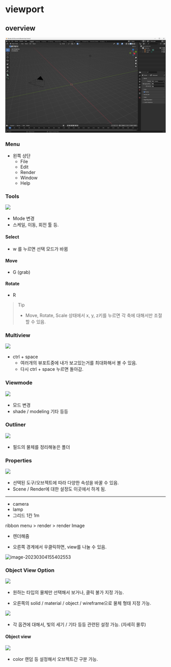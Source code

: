 # viewport

## overview

![1](./img/viewport.png)



### Menu

- 왼쪽 상단
  - File
  - Edit
  - Render
  - Window
  - Help



### Tools

![](/img/01_tools.png)

- Mode 변경
- 스케일, 이동, 회전 툴 등.

#### Select

- w 를 누르면 선택 모드가 바뀜

#### Move

- G (grab)

#### Rotate

- R





> Tip
>
> - Move, Rotate, Scale 상태에서 x, y, z키를 누르면 각 축에 대해서만 조절할 수 있음.



### Multiview

![](/img/01_multiview.png)

- ctrl + space
  - 여러개의 뷰포트중에 내가 보고있는거를 최대화해서 볼 수 있음. 
  - 다시 ctrl + space 누르면 돌아감.





### Viewmode

![](/img/01_viewmode.png)

- 모드 변경
- shade / modeling 기타 등등



### Outliner

![](/img/01_outliner.png)

- 필드의 물체를 정리해놓은 폴더



### Properties

![](/img/01_properties.png)

- 선택된 도구/오브젝트에 따라 다양한 속성을 바꿀 수 있음.
- Scene / Render에 대한 설정도 이곳에서 하게 됨.



----



- camera
- lamp
- 그리드 1칸 1m



ribbon menu > render > render Image

- 렌더해줌



- 오른쪽 경계에서 우클릭하면, view를 나눌 수 있음.

![image-20230304155402553](/img/split.png)







### Object View Option

![](/img/01_viewOption.png)

- 원하는 타입의 물체만 선택해서 보거나, 클릭 불가 지정 가능.

- 오른쪽의 solid / material / object / wireframe으로 물체 형태 지정 가능.

![](/img/01_viewOption2.png)

- 각 옵견에 대해서, 빛의 세기 / 기타 등등 관련된 설정 가능. (자세히 몰루)



#### Object view

![](/img/01_renderoption.png)

- color 랜덤 등 설정해서 오브젝트간 구분 가능.

